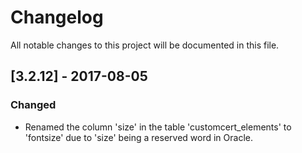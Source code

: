 # Changelog

All notable changes to this project will be documented in this file.

## [3.2.12] - 2017-08-05
### Changed
- Renamed the column 'size' in the table 'customcert_elements' to 'fontsize' due to 'size' being a reserved word in Oracle.
